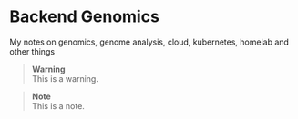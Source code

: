 # Backend Genomics 
My notes on genomics, genome analysis, cloud, kubernetes, homelab and other things

> __Warning__  
> This is a warning.

> __Note__  
> This is a note.
